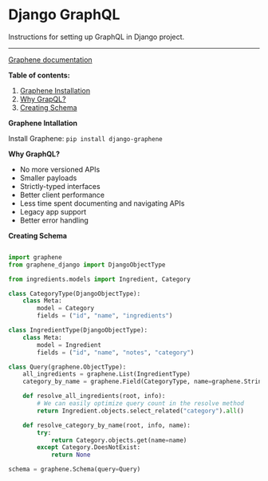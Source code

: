 # Django GraphQL

Instructions for setting up GraphQL in Django project.

---

[Graphene documentation](https://docs.graphene-python.org/projects/django/en/latest/)

**Table of contents:**

1. [Graphene Installation](#graphene-installation)
2. [Why GrapQL?](#why-graphql)
3. [Creating Schema](#creating-schema)

**Graphene Intallation**

Install Graphene: `pip install django-graphene`

**Why GraphQL?**

- No more versioned APIs
- Smaller payloads
- Strictly-typed interfaces
- Better client performance
- Less time spent documenting and navigating APIs
- Legacy app support
- Better error handling

**Creating Schema**

```py

import graphene
from graphene_django import DjangoObjectType

from ingredients.models import Ingredient, Category

class CategoryType(DjangoObjectType):
    class Meta:
        model = Category
        fields = ("id", "name", "ingredients")

class IngredientType(DjangoObjectType):
    class Meta:
        model = Ingredient
        fields = ("id", "name", "notes", "category")

class Query(graphene.ObjectType):
    all_ingredients = graphene.List(IngredientType)
    category_by_name = graphene.Field(CategoryType, name=graphene.String(required=True))

    def resolve_all_ingredients(root, info):
        # We can easily optimize query count in the resolve method
        return Ingredient.objects.select_related("category").all()

    def resolve_category_by_name(root, info, name):
        try:
            return Category.objects.get(name=name)
        except Category.DoesNotExist:
            return None

schema = graphene.Schema(query=Query)

```

